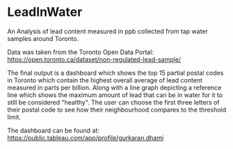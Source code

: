 # LeadInWater
An Analysis of lead content measured in ppb collected from tap water samples around Toronto.

Data was taken from the Toronto Open Data Portal: https://open.toronto.ca/dataset/non-regulated-lead-sample/

The final output is a dashboard which shows the top 15 partial postal codes in Toronto which contain the highest overall average of lead content measured in parts per billion. Along with a line graph depicting a reference line which shows the maximum amount of lead that can be in water for it to still be considered "healthy". The user can choose the first three letters of their postal code to see how their neighbourhood compares to the threshold limit. 

The dashboard can be found at: https://public.tableau.com/app/profile/gurkaran.dhami

